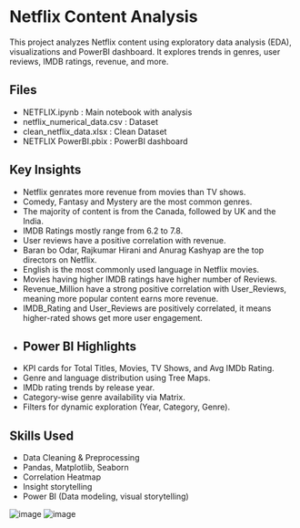 # Netflix Content Analysis

This project analyzes Netflix content using exploratory data analysis (EDA), visualizations and PowerBI dashboard. It explores trends in genres, user reviews, IMDB ratings, revenue, and more.

## Files
- NETFLIX.ipynb : Main notebook with analysis
- netflix_numerical_data.csv : Dataset
- clean_netflix_data.xlsx : Clean Dataset
- NETFLIX PowerBI.pbix : PowerBI dashboard
## Key Insights
- Netflix genrates more revenue from movies than TV shows.
- Comedy, Fantasy and Mystery are the most common genres.
- The majority of content is from the Canada, followed by UK and the India.
- IMDB Ratings mostly range from 6.2 to 7.8.
- User reviews have a positive correlation with revenue.
- Baran bo Odar, Rajkumar Hirani and Anurag Kashyap are the top directors on Netflix.
- English is the most commonly used language in Netflix movies.
- Movies having higher IMDB ratings have higher number of Reviews.
- Revenue_Million have a strong positive correlation with User_Reviews, meaning more popular content earns more revenue.
- IMDB_Rating and User_Reviews are positively correlated, it means higher-rated shows get more user engagement.
- ## Power BI Highlights
- KPI cards for Total Titles, Movies, TV Shows, and Avg IMDb Rating.
- Genre and language distribution using Tree Maps.
- IMDb rating trends by release year.
- Category-wise genre availability via Matrix.
- Filters for dynamic exploration (Year, Category, Genre).
## Skills Used
- Data Cleaning & Preprocessing
- Pandas, Matplotlib, Seaborn
- Correlation Heatmap
- Insight storytelling
- Power BI (Data modeling, visual storytelling)

![image](https://github.com/user-attachments/assets/3c272b3a-07fd-4f04-8080-209c93ef892a)
![image](https://github.com/user-attachments/assets/ae3ca7a6-45cf-4414-a8de-206b93574b17)

